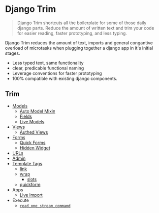 # Django Trim

> Django Trim shortcuts all the boilerplate for some of those daily django parts. Reduce the amount of written text and trim your code for easier reading, faster prototyping, and less typing.

Django Trim reduces the amount of text, imports and general congantive overload of microtasks when plugging together a django app in it's initial stages.

+ Less typed text, same functionality
+ clear, predicable functional naming
+ Leverage conventions for faster prototyping
+ 100% compatible with existing django components.

## Trim


+ [Models](./models)
    + [Auto Model Mixin](./models/auto_model_mixin.md)
    + [Fields](./models/fields.md)
    + [Live Models](./models/live.md)
+ [Views](./views)
    + [Authed Views](./views/authed-views.md)
+ [Forms](./forms.md)
    + [Quick Forms](./forms/quickforms.md)
    + [Hidden Widget](./widgets/hidden.md)
+ [URLs](./urls.md)
+ [Admin](./admin.md)
+ [Template Tags](./templates)
    + [link](./templates/tags/link.md)
    + [wrap](./templates/tags/wrap.md)
        + [slots](./templates/tags/wrap-slots.md)
    + [quickform](./templates/tags/quickform.md)
+ Apps
    + [Live Import](./apps.md)
+ Execute
    + [`read_one_stream_command`](./execute.md)
